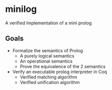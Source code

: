 # minilog

A verified Implementation of a mini prolog

## Goals

+ Formalize the semantics of Prolog
  + A purely logical semantics
  + An operational semantics
  + Prove the equivalence of the 2 semantics
+ Verify an executable prolog interpreter in Coq
  + Verified matching algorithm
  + Verified unification algorithm
